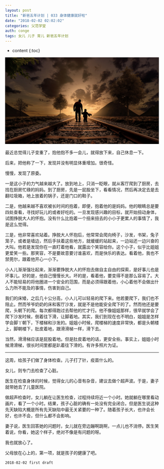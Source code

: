 ```yaml
---
layout: post
title: "新爸五年计划 | 033 身体健康就好啦"
date: "2018-02-02 02:02:02"
categories: 父范学堂
auth: conge
tags: 女儿 儿子 育儿 新爸五年计划
---
```

* content
{:toc}

![](/assets/images/父范学堂/118382-004522cd3bbeb68a.jpg)

最近总觉得儿子变重了，抱他抱不多一会儿，就得放下来，自己休息一下。

后来，把他称了一下，发现并没有明显体重增加。很奇怪。

慢慢，发现了原委。

一是这小子的力气越来越大了。放到地上，只消一眨眼，就从客厅爬到了厨房，去找在厨房忙碌的妈妈。到了厨房，先是一屁股坐下，看看情况，然后再决定去是去翻垃圾箱，地上放着的锅子，还是门口的鞋子。





二是，他越来越不喜欢被长时间的抱着，即便，抱着他的是妈妈。他的眼睛总是要四处查看，寻找好玩儿的或者好吃的。一旦发现感兴趣的目标，就开始扭动身体，试图挣脱大人的怀抱。没有什么比抱着一个扭来扭去的小小子更累人的事情了，我是这么觉得。

三是，他非常喜欢站着。挣脱大人怀抱后，他常常会爬向椅子，沙发，书架，兔子笼子，或者是墙边，然后手扶着这些地方，就缓缓的站起来，一边站还一边兴奋的大叫。他若是发现你在一直盯着他看，就露出个笑容给你。这个小子，似乎比姐姐更爱笑一些。那笑容，不是要故意要讨谁喜欢，而是快乐的表达。看着他，我也不禁莞尔，跟着他开心一小下。

小人儿渐渐强壮起来，渐渐要挣脱大人的怀抱去做自主自由的探索，是好事儿也是坏事儿。好的是，他自己慢慢长大。坏的是，看着他，要变得不是那么容易了。大人不能轻易的将他圈进一个安全的范围，而是必须得跟着他，小心着他不会做出什么力所不能及的事情，伤害到自己。

我们的床矮，之后几十公分高，小人儿可以轻易的爬下来。他若要爬下，我们也不阻止。然而爷爷奶奶的床和客厅沙发，就是不是他能安全爬下的了。然而他还是要爬，头朝下的爬。每次都得跑过去帮他的忙才行。他不像姐姐那样，很早就学会了爬下沙发时候，倒着往下滑，让脚着地。其实，我们到现在也不明白，姐姐是怎样学会脚丫朝下，下楼梯和沙发的。姐姐小时候，爬楼梯的速度非常快，都是头朝楼上，脚朝楼下，肚皮着地，跟滑滑梯一样，滑下去。

当然，滑滑梯应该是屁股着地。但是肚皮着地的话，更安全些。事实上，姐姐小时候滑滑梯，很长时间里都是趴着往下滑的。有许多照片为证。

-----

这周，给孩子们做了身体检查。儿子打了针，疫苗什么的。

女儿，则专门去检查了心脏。

医生在检查身体的时候，觉得女儿的心音有杂音，建议去做个超声波。于是，妻子就带她去了儿童医院。

做超声检查时，女儿躺在让医生检查，过程持续将近一个小时。她就躺在哪里看动画片，看了一个小时。结果，孩子心脏的确有一处没有完全闭合。但是医生说这种先天缺陷大概是所有先天缺陷中最无关紧要的一种了。随着孩子长大，也许会长好，也许不会，但什么都不会影响。

妻子说，医生回答她的问题时，女儿就在旁边蹦啊跳啊，一点儿也不消停。医生笑着说，你看，她这个样子，绝对不像是有问题的呀。

我也就放心了。

父母放在心上的，第一项，就是孩子的健康了吧。

```
2018-02-02 first draft
```

